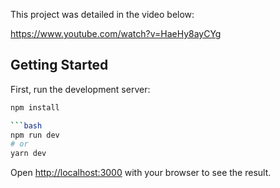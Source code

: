 This project was detailed in the video below:

https://www.youtube.com/watch?v=HaeHy8ayCYg

## Getting Started

First, run the development server:

```bash
npm install

```bash
npm run dev
# or
yarn dev
```

Open [http://localhost:3000](http://localhost:3000) with your browser to see the result.


